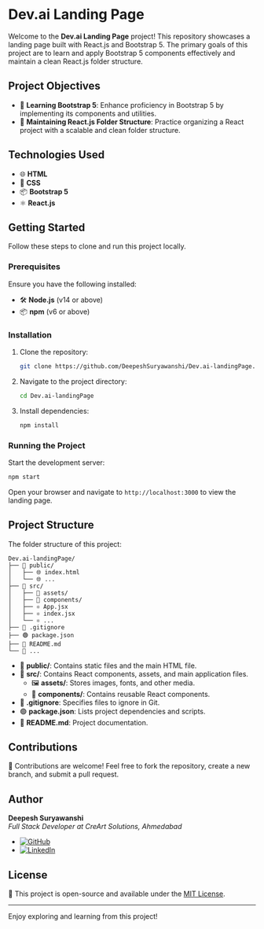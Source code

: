 # Dev.ai Landing Page

Welcome to the **Dev.ai Landing Page** project! This repository showcases a landing page built with React.js and Bootstrap 5.
The primary goals of this project are to learn and apply Bootstrap 5 components effectively and maintain a clean React.js folder structure.

## Project Objectives

- 🚀 **Learning Bootstrap 5**: Enhance proficiency in Bootstrap 5 by implementing its components and utilities.
- 📂 **Maintaining React.js Folder Structure**: Practice organizing a React project with a scalable and clean folder structure.

## Technologies Used

- 🌐 **HTML**
- 🎨 **CSS**
- 📦 **Bootstrap 5**
- ⚛️ **React.js**

## Getting Started

Follow these steps to clone and run this project locally.

### Prerequisites

Ensure you have the following installed:

- 🛠️ **Node.js** (v14 or above)
- 📦 **npm** (v6 or above)

### Installation

1. Clone the repository:
   ```bash
   git clone https://github.com/DeepeshSuryawanshi/Dev.ai-landingPage.git
   ```

2. Navigate to the project directory:
   ```bash
   cd Dev.ai-landingPage
   ```

3. Install dependencies:
   ```bash
   npm install
   ```

### Running the Project

Start the development server:
```bash
npm start
```

Open your browser and navigate to `http://localhost:3000` to view the landing page.

## Project Structure

The folder structure of this project:

```
Dev.ai-landingPage/
├── 📁 public/
│   ├── 🌐 index.html
│   └── 🌐 ...
├── 📁 src/
│   ├── 📁 assets/
│   ├── 📁 components/
│   ├── ⚛️ App.jsx
│   ├── ⚛️ index.jsx
│   └── ⚛️ ...
├── 🐙 .gitignore
├── 🟢 package.json
├── 📖 README.md
└── 📜 ...
```

- 📁 **public/**: Contains static files and the main HTML file.
- 📁 **src/**: Contains React components, assets, and main application files.
  - 🖼️ **assets/**: Stores images, fonts, and other media.
  - 🧩 **components/**: Contains reusable React components.
- 🐙 **.gitignore**: Specifies files to ignore in Git.
- 🟢 **package.json**: Lists project dependencies and scripts.
- 📖 **README.md**: Project documentation.

## Contributions

🙌 Contributions are welcome! Feel free to fork the repository, create a new branch, and submit a pull request.

## Author

**Deepesh Suryawanshi**  
*Full Stack Developer at CreArt Solutions, Ahmedabad*

- [![GitHub](https://img.shields.io/badge/GitHub-Profile-black?logo=github)](https://github.com/DeepeshSuryawanshi)
- [![LinkedIn](https://img.shields.io/badge/LinkedIn-Profile-blue?logo=linkedin)](https://www.linkedin.com/in/deepesh-suryawanshi/)

## License

📝 This project is open-source and available under the [MIT License](LICENSE).

---

Enjoy exploring and learning from this project!
